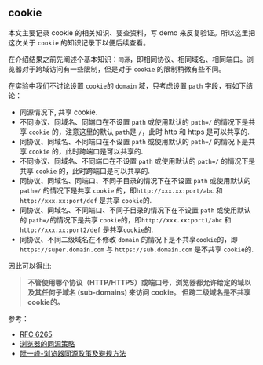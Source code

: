 ## cookie
本文主要记录 cookie 的相关知识、要查资料，写 demo 来反复验证。所以这里把这次关于 `cookie` 的知识记录下以便后续查看。

在介绍结果之前先阐述个基本知识：`同源`，即相同协议、相同域名、相同端口。浏览器对于跨域访问有一些限制，但是对于 `cookie` 的限制稍微有些不同。

在实验中我们不讨论设置 `cookie`的 `domain` 域，只考虑设置 `path` 字段，有如下结论：
- 同源情况下, 共享 cookie.
- 不同协议、同域名、同端口在不设置 `path` 或使用默认的 `path=/` 的情况下是共享 `cookie` 的，注意这里的默认 `path`是 `/`，此时 http 和 https 是可以共享的.
- 同协议、同域名、不同端口在不设置 `path` 或使用默认的 `path=/` 的情况下是共享 `cookie` 的，此时跨端口是可以共享的.
- 不同协议、同域名、不同端口在不设置 `path` 或使用默认的 `path=/` 的情况下是共享 `cookie` 的，此时跨端口是可以共享的.
- 同协议、同域名、同端口、不同子目录的情况下在不设置 `path` 或使用默认的 `path=/` 的情况下是共享 `cookie` 的，即`http://xxx.xx:port/abc` 和 `http://xxx.xx:port/def` 是共享 `cookie`的.
- 同协议、同域名、不同端口、不同子目录的情况下在不设置 `path` 或使用默认的 `path=/`的情况下是共享 `cookie`的，即`http://xxx.xx:port1/abc` 和 `http://xxx.xx:port2/def` 是共享`cookie`的.
- 同协议、不同二级域名在不修改 `domain` 的情况下是不共享`cookie`的，即`https://super.domain.com` 与 `https://sub.domain.com` 是不共享 `cookie`的.

因此可以得出:
>**不管使用哪个协议（HTTP/HTTPS）或端口号，浏览器都允许给定的域以及其任何子域名 (sub-domains) 来访问 cookie。
但跨二级域名是不共享cookie的。**


参考：
- [RFC 6265](https://tools.ietf.org/html/rfc6265)
- [浏览器的同源策略](https://developer.mozilla.org/zh-CN/docs/Web/Security/Same-origin_policy)
- [阮一峰-浏览器同源政策及避规方法](http://www.ruanyifeng.com/blog/2016/04/same-origin-policy.html)